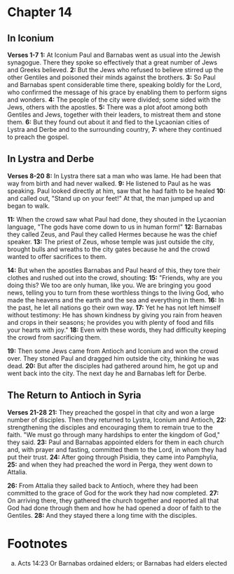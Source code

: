 # Chapter 14
## In Iconium
**Verses 1-7**
**1:** At Iconium Paul and Barnabas went as usual into the Jewish synagogue. There they spoke so effectively that a great number of Jews and Greeks believed.
**2:** But the Jews who refused to believe stirred up the other Gentiles and poisoned their minds against the brothers.
**3:** So Paul and Barnabas spent considerable time there, speaking boldly for the Lord, who confirmed the message of his grace by enabling them to perform signs and wonders.
**4:** The people of the city were divided; some sided with the Jews, others with the apostles.
**5:** There was a plot afoot among both Gentiles and Jews, together with their leaders, to mistreat them and stone them.
**6:** But they found out about it and fled to the Lycaonian cities of Lystra and Derbe and to the surrounding country,
**7:** where they continued to preach the gospel.

## In Lystra and Derbe
**Verses 8-20**
**8:** In Lystra there sat a man who was lame. He had been that way from birth and had never walked.
**9:** He listened to Paul as he was speaking. Paul looked directly at him, saw that he had faith to be healed
**10:** and called out, "Stand up on your feet!" At that, the man jumped up and began to walk.

**11:** When the crowd saw what Paul had done, they shouted in the Lycaonian language, "The gods have come down to us in human form!"
**12:** Barnabas they called Zeus, and Paul they called Hermes because he was the chief speaker.
**13:** The priest of Zeus, whose temple was just outside the city, brought bulls and wreaths to the city gates because he and the crowd wanted to offer sacrifices to them.

**14:** But when the apostles Barnabas and Paul heard of this, they tore their clothes and rushed out into the crowd, shouting:
**15:** "Friends, why are you doing this? We too are only human, like you. We are bringing you good news, telling you to turn from these worthless things to the living God, who made the heavens and the earth and the sea and everything in them.
**16:** In the past, he let all nations go their own way.
**17:** Yet he has not left himself without testimony: He has shown kindness by giving you rain from heaven and crops in their seasons; he provides you with plenty of food and fills your hearts with joy."
**18:** Even with these words, they had difficulty keeping the crowd from sacrificing them.

**19:** Then some Jews came from Antioch and Iconium and won the crowd over. They stoned Paul and dragged him outside the city, thinking he was dead.
**20:** But after the disciples had gathered around him, he got up and went back into the city. The next day he and Barnabas left for Derbe.

## The Return to Antioch in Syria
**Verses 21-28**
**21:** They preached the gospel in that city and won a large number of disciples. Then they returned to Lystra, Iconium and Antioch,
**22:** strengthening the disciples and encouraging them to remain true to the faith. "We must go through many hardships to enter the kingdom of God," they said.
**23:** Paul and Barnabas appointed elders for them in each church and, with prayer and fasting, committed them to the Lord, in whom they had put their trust.
**24:** After going through Pisidia, they came into Pamphylia,
**25:** and when they had preached the word in Perga, they went down to Attalia.

**26:** From Attalia they sailed back to Antioch, where they had been committed to the grace of God for the work they had now completed.
**27:** On arriving there, they gathered the church together and reported all that God had done through them and how he had opened a door of faith to the Gentiles.
**28:** And they stayed there a long time with the disciples.

# Footnotes
<ol type='a'>
	<li>    Acts 14:23 Or Barnabas ordained elders; or Barnabas had elders elected</li>
</ol>
